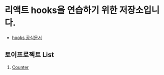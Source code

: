 # 리액트 hooks을 연습하기 위한 저장소입니다.
- [hooks 공식문서](https://reactjs.org/docs/hooks-intro.html)

## 토이프로젝트 List
  1. [Counter](./counter/)
